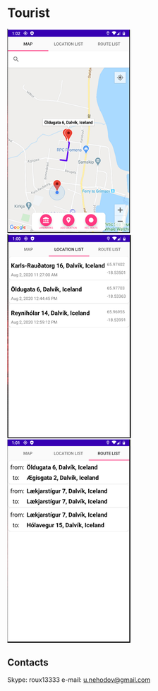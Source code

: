 # Tourist

![Image1 of Tourist](/images/TouristMapFragment1.png)  
![Image2 of Tourist](/images/TouristLocationList1.png)  
![Image3 of Tourist](/images/TouristRouteList.png)  

## Contacts
 Skype: roux13333
 e-mail: u.nehodov@gmail.com
